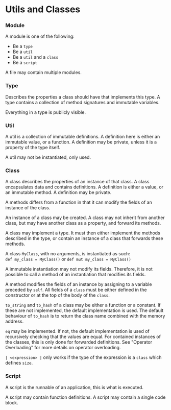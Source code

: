 # Utils and Classes

### Module

A module is one of the following:

* Be a `type`
* Be a `util`
* Be a `util` and a `class`
* Be a `script`

A file may contain multiple modules.

### Type

Describes the properties a class should have that implements this type. A type contains a collection of method
signatures and immutable variables.

Everything in a type is publicly visible.

### Util

A util is a collection of immutable definitions. A definition here is either an immutable value, or a function. A 
definition may be private, unless it is a property of the type itself.

A util may not be instantiated, only used.

### Class

A class describes the properties of an instance of that class. A class encapsulates data and contains definitions. A 
definition is either a value, or an immutable method. A definition may be private.

A methods differs from a function in that it can modify the fields of an instance of the class.

An instance of a class may be created. A class may not inherit from another class, but may have another class as a 
property, and forward its methods.

A class may implement a type. It must then either implement the methods described in the type, or contain an instance of
a class that forwards these methods.

A class `MyClass`, with no arguments, is instantiated as such:\
`def my_class = MyClass()` or `def mut my_class = MyClass()`

A immutable instantiation may not modify its fields. Therefore, it is not possible to call a method of an instantiation 
that modifies its fields.

A method modifies the fields of an instance by assigning to a variable preceded by `self`. All fields of a `class` must 
be either defined in the constructor or at the top of the body of the `class`.

`to_string` and `to_hash` of a class may be either a function or a constant. If these are not implemented, the default
implementation is used.
The default behaviour of `to_hash` is to return the class name combined with the memory address.

`eq` may be implemented. If not, the default implementation is used of recursively checking that the values are equal.
For contained instances of the classes, this is only done for forwarded definitions. See "Operator Overloading" for more
details on operator overloading.

`| <expression> |` only works if the type of the expression is a `class` which defines `size`.

### Script

A script is the runnable of an application, this is what is executed.

A script may contain function definitions. A script may contain a single code block.

